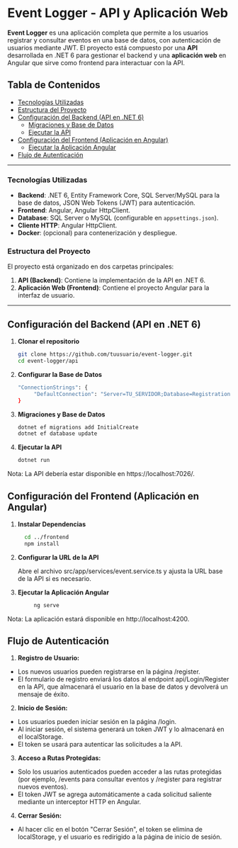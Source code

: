 # Event Logger - API y Aplicación Web

**Event Logger** es una aplicación completa que permite a los usuarios registrar y consultar eventos en una base de datos, con autenticación de usuarios mediante JWT. El proyecto está compuesto por una **API** desarrollada en .NET 6 para gestionar el backend y una **aplicación web** en Angular que sirve como frontend para interactuar con la API.

## Tabla de Contenidos

- [Tecnologías Utilizadas](#tecnologías-utilizadas)
- [Estructura del Proyecto](#estructura-del-proyecto)
- [Configuración del Backend (API en .NET 6)](#configuración-del-backend-api-en-net-6)
  - [Migraciones y Base de Datos](#migraciones-y-base-de-datos)
  - [Ejecutar la API](#ejecutar-la-api)
- [Configuración del Frontend (Aplicación en Angular)](#configuración-del-frontend-aplicación-en-angular)
  - [Ejecutar la Aplicación Angular](#ejecutar-la-aplicación-angular)
- [Flujo de Autenticación](#flujo-de-autenticación)

---

### Tecnologías Utilizadas

- **Backend**: .NET 6, Entity Framework Core, SQL Server/MySQL para la base de datos, JSON Web Tokens (JWT) para autenticación.
- **Frontend**: Angular, Angular HttpClient.
- **Database**: SQL Server o MySQL (configurable en `appsettings.json`).
- **Cliente HTTP**: Angular HttpClient.
- **Docker**: (opcional) para contenerización y despliegue.

### Estructura del Proyecto

El proyecto está organizado en dos carpetas principales:

1. **API (Backend)**: Contiene la implementación de la API en .NET 6.
2. **Aplicación Web (Frontend)**: Contiene el proyecto Angular para la interfaz de usuario.

---

## Configuración del Backend (API en .NET 6)

1. **Clonar el repositorio**

   ```bash
   git clone https://github.com/tuusuario/event-logger.git
   cd event-logger/api

2. **Configurar la Base de Datos**

     ```bash
     "ConnectionStrings": {
          "DefaultConnection": "Server=TU_SERVIDOR;Database=Registration;User Id=TU_USUARIO;Password=TU_CONTRASEÑA;"
     }

3. **Migraciones y Base de Datos**
     ```bash
     dotnet ef migrations add InitialCreate
     dotnet ef database update

4. **Ejecutar la API**
     ```bash
     dotnet run

Nota: La API debería estar disponible en https://localhost:7026/.


## Configuración del Frontend (Aplicación en Angular)

1. **Instalar Dependencias**

   ```bash
     cd ../frontend
     npm install


2. **Configurar la URL de la API**

   Abre el archivo src/app/services/event.service.ts y ajusta la URL base de la API si es necesario.

3. **Ejecutar la Aplicación Angular**
     ```bash
          ng serve

Nota: La aplicación estará disponible en http://localhost:4200.

## Flujo de Autenticación

1. **Registro de Usuario:**
- Los nuevos usuarios pueden registrarse en la página /register.
- El formulario de registro enviará los datos al endpoint api/Login/Register en la API, que almacenará el usuario en la base de datos y devolverá un mensaje de éxito.

2. **Inicio de Sesión:**
- Los usuarios pueden iniciar sesión en la página /login.
- Al iniciar sesión, el sistema generará un token JWT y lo almacenará en el localStorage.
- El token se usará para autenticar las solicitudes a la API.

3. **Acceso a Rutas Protegidas:**
- Solo los usuarios autenticados pueden acceder a las rutas protegidas (por ejemplo, /events para consultar eventos y /register para registrar nuevos eventos).
- El token JWT se agrega automáticamente a cada solicitud saliente mediante un interceptor HTTP en Angular.

4. **Cerrar Sesión:**
- Al hacer clic en el botón "Cerrar Sesión", el token se elimina de localStorage, y el usuario es redirigido a la página de inicio de sesión.
